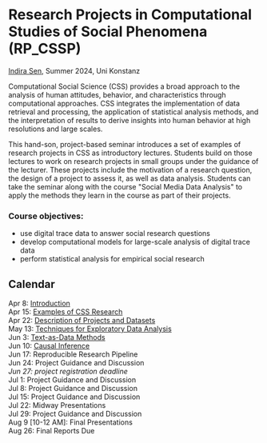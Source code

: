 # Research Projects in Computational Studies of Social Phenomena (RP_CSSP)

[Indira Sen](https://indiiigo.github.io/), Summer 2024, Uni Konstanz

Computational Social Science (CSS) provides a broad approach to the analysis of human attitudes, behavior, and characteristics through computational approaches. CSS integrates the implementation of data retrieval and processing, the application of statistical analysis methods, and the interpretation of results to derive insights into human behavior at high resolutions and large scales. 

This hand-son, project-based seminar introduces a set of examples of research projects in CSS as introductory lectures. Students build on those lectures to work on research projects in small groups under the guidance of the lecturer. These projects include the motivation of a research question, the design of a project to assess it, as well as data analysis. Students can take the seminar along with the course "Social Media Data Analysis" to apply the methods they learn in the course as part of their projects.

### Course objectives:
- use digital trace data to answer social research questions
- develop computational models for large-scale analysis of digital trace data
- perform statistical analysis for empirical social research

## Calendar

Apr 8: [Introduction](https://github.com/Indiiigo/css_research_projects/blob/main/slides/1_RP_CSSP_Introduction.pdf)\
Apr 15:	[Examples of CSS Research](https://github.com/Indiiigo/css_research_projects/blob/main/slides/2_RP_CSSP_Examples.pdf)\
Apr 22:	[Description of Projects and Datasets](https://github.com/Indiiigo/css_research_projects/blob/main/slides/3_RP_CSSP_Dataset_1.pdf)\
May 13:	[Techniques for Exploratory Data Analysis](https://github.com/Indiiigo/css_research_projects/blob/main/slides/4_RP_CSSP_EDA_DataViz.pdf)\
Jun 3: [Text-as-Data Methods](https://github.com/Indiiigo/css_research_projects/blob/main/slides/5_RP_CSSP_TADA.pdf)\
Jun 10:	[Causal Inference](https://github.com/Indiiigo/css_research_projects/blob/main/slides/6_RP_CSSP_Causal_Inference.pdf)\
Jun 17:	Reproducible Research Pipeline\
Jun 24:	Project Guidance and Discussion\
*Jun 27: project registration deadline*\
Jul 1:	Project Guidance and Discussion\
Jul 8:	Project Guidance and Discussion\
Jul 15:	Project Guidance and Discussion\
Jul 22:	Midway Presentations\
Jul 29:	Project Guidance and Discussion\
Aug 9 [10-12 AM]: Final Presentations\
Aug 26:	Final Reports Due
